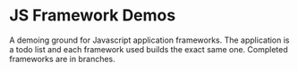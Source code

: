 # JS Framework Demos

A demoing ground for Javascript application frameworks. The application is
a todo list and each framework used builds the exact same one. Completed
frameworks are in branches.
